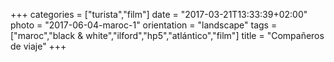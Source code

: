+++
categories = ["turista","film"]
date = "2017-03-21T13:33:39+02:00"
photo = "2017-06-04-maroc-1"
orientation = "landscape"
tags = ["maroc","black & white","ilford","hp5","atlántico","film"]
title = "Compañeros de viaje"
+++
